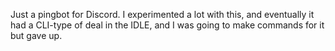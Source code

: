 Just a pingbot for Discord.  I experimented a lot with this, and eventually it had a CLI-type of deal in the IDLE, and I was going to make commands for it but gave up.
